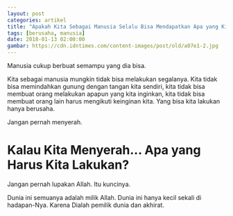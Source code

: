 ```yaml
---
layout: post
categories: artikel
title: "Apakah Kita Sebagai Manusia Selalu Bisa Mendapatkan Apa yang Kita Inginkan?"
tags: [berusaha, manusia]
date: 2018-01-13 02:00:00
gambar: https://cdn.idntimes.com/content-images/post/old/a07e1-2.jpg
---
```


Manusia cukup berbuat semampu yang dia bisa.

Kita sebagai manusia mungkin tidak bisa melakukan segalanya. Kita tidak bisa memindahkan gunung dengan tangan kita sendiri, kita tidak bisa membuat orang melakukan apapun yang kita inginkan, kita tidak bisa membuat orang lain harus mengikuti keinginan kita. Yang bisa kita lakukan hanya berusaha.

Jangan pernah menyerah.

# Kalau Kita Menyerah... Apa yang Harus Kita Lakukan?

Jangan pernah lupakan Allah. Itu kuncinya.

Dunia ini semuanya adalah milik Allah. Dunia ini hanya kecil sekali di hadapan-Nya. Karena Dialah pemilik dunia dan akhirat.